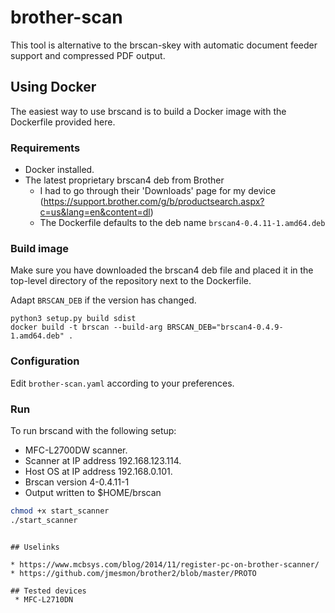 # brother-scan

This tool is alternative to the brscan-skey with automatic document feeder
support and compressed PDF output.

## Using Docker

The easiest way to use brscand is to build a Docker image with the Dockerfile
provided here.

### Requirements

* Docker installed.
* The latest proprietary brscan4 deb from Brother
  * I had to go through their 'Downloads' page for my device (https://support.brother.com/g/b/productsearch.aspx?c=us&lang=en&content=dl)
  * The Dockerfile defaults to the deb name `brscan4-0.4.11-1.amd64.deb`

### Build image

Make sure you have downloaded the brscan4 deb file and placed it
in the top-level directory of the repository next to the Dockerfile.

Adapt `BRSCAN_DEB` if the version has changed.

```
python3 setup.py build sdist
docker build -t brscan --build-arg BRSCAN_DEB="brscan4-0.4.9-1.amd64.deb" .
```

### Configuration

Edit `brother-scan.yaml` according to your preferences.

### Run

To run brscand with the following setup:

* MFC-L2700DW scanner.
* Scanner at IP address 192.168.123.114.
* Host OS at IP address 192.168.0.101.
* Brscan version 4-0.4.11-1
* Output written to $HOME/brscan

```sh
chmod +x start_scanner
./start_scanner
```
```

## Uselinks

* https://www.mcbsys.com/blog/2014/11/register-pc-on-brother-scanner/
* https://github.com/jmesmon/brother2/blob/master/PROTO

## Tested devices
 * MFC-L2710DN
